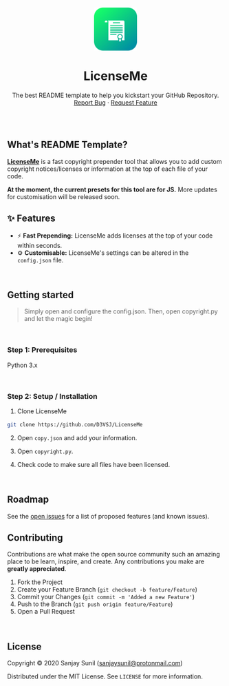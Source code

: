 <!-- Logo -->
<p align="center">
  <a href="https://github.com/SanjaySunil/README-Template">
    <img src="./images/logo.png" alt="Logo" width="100" height="100">
  </a>
</p>

<!-- Title -->
<h1 align="center">LicenseMe</h1>
  <p align="center">
    The best README template to help you kickstart your GitHub Repository.
    <br />
    <a href="">Report Bug</a>
    ·
    <a href="">Request Feature</a>
  </p>
</h1>
<br/><br/>

<!-- Information -->

## What's README Template?

[**LicenseMe**](https://github.com/SanjaySunil/LicenseMe) is a fast copyright prepender tool that allows you to add custom copyright notices/licenses or information at the top of each file of your code. 

**At the moment, the current presets for this tool are for JS.** More updates for customisation will be released soon.
<br/>

<!-- Features -->

## ✨ Features

- ⚡ **Fast Prepending:** LicenseMe adds licenses at the top of your code within seconds.
- ⚙ **Customisable:** LicenseMe's settings can be altered in the `config.json` file.
<br/>

<!-- Getting Started -->

## Getting started

> Simply open and configure the config.json. Then, open copyright.py and let the magic begin!
<br/>

<!-- Prerequisites -->

### **Step 1:** Prerequisites

Python 3.x

<br/>

<!-- Installation -->

### **Step 2:** Setup / Installation

1. Clone LicenseMe
```sh
git clone https://github.com/D3VSJ/LicenseMe
```
2. Open `copy.json` and add your information.

3. Open `copyright.py`.

4. Check code to make sure all files have been licensed.

<br/>

<!-- ROADMAP -->

## Roadmap

See the [open issues](https://github.com/SanjaySunil/README-Template/issues) for a list of proposed features (and known issues).
<br/>

<!-- CONTRIBUTING -->

## Contributing

Contributions are what make the open source community such an amazing place to be learn, inspire, and create. Any contributions you make are **greatly appreciated**.

1. Fork the Project
2. Create your Feature Branch (`git checkout -b feature/Feature`)
3. Commit your Changes (`git commit -m 'Added a new Feature'`)
4. Push to the Branch (`git push origin feature/Feature`)
5. Open a Pull Request
<br/>

## License

Copyright © 2020 Sanjay Sunil (sanjaysunil@protonmail.com)

Distributed under the MIT License. See `LICENSE` for more information.
